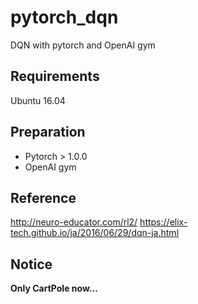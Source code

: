 # pytorch_dqn
DQN with pytorch and OpenAI gym

## Requirements
Ubuntu 16.04

## Preparation
- Pytorch > 1.0.0
- OpenAI gym

## Reference
http://neuro-educator.com/rl2/
https://elix-tech.github.io/ja/2016/06/29/dqn-ja.html

## Notice
**Only CartPole now...**

